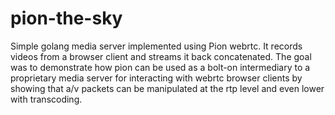 # pion-the-sky
Simple golang media server implemented using Pion webrtc. It records videos from a browser client and streams it back concatenated. The goal was to demonstrate how pion can be used as a bolt-on intermediary to a proprietary media server for interacting with webrtc browser clients by showing that a/v packets can be manipulated at the rtp level and even lower with transcoding. 
